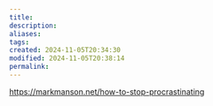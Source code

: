 ```yaml
---
title: 
description: 
aliases: 
tags: 
created: 2024-11-05T20:34:30
modified: 2024-11-05T20:38:14
permalink: 
---
```


https://markmanson.net/how-to-stop-procrastinating
